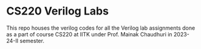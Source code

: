 # CS220 Verilog Labs
This repo houses the verilog codes for all the Verilog lab assignments done as a part of course CS220 at IITK under Prof. Mainak Chaudhuri in 2023-24-II semester. 

